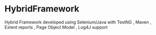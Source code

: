 # HybridFramework
Hybrid Framework developed using Selenium/Java with TestNG , Maven , Extent reports , Page Object Model , Log4J support
